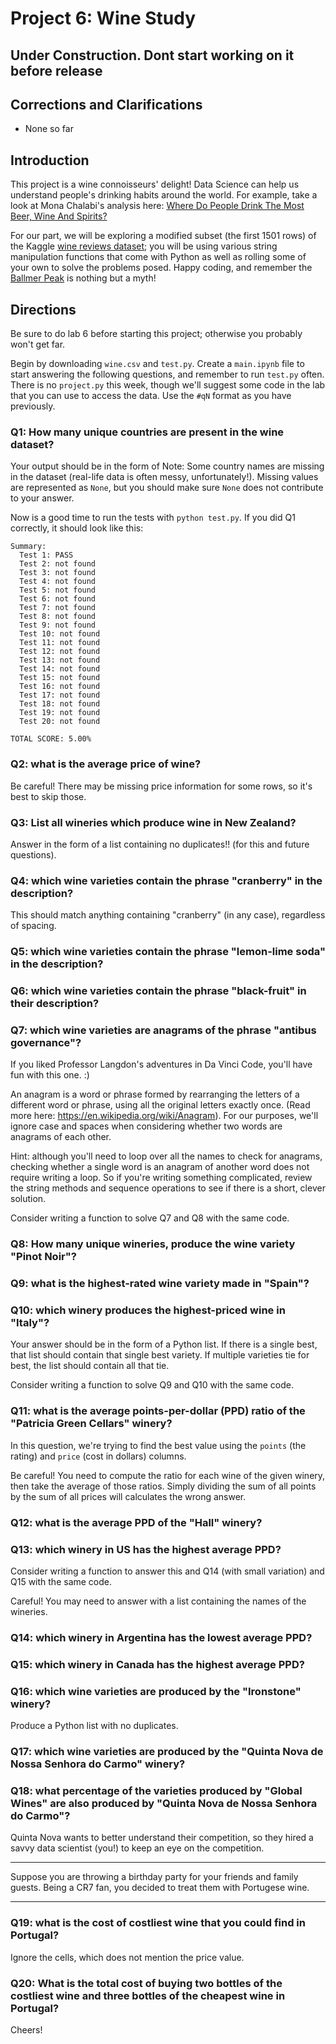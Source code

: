 # Project 6: Wine Study
## Under Construction. Dont start working on it before release

## Corrections and Clarifications

* None so far

## Introduction

This project is a wine connoisseurs' delight!  Data Science can help us understand people's drinking habits around the world.  For example, take a look at Mona Chalabi's analysis here: [Where Do People Drink The Most Beer, Wine And Spirits?](https://fivethirtyeight.com/features/dear-mona-followup-where-do-people-drink-the-most-beer-wine-and-spirits/)

For our part, we will be exploring a modified subset (the first 1501 rows) of the Kaggle
[wine reviews dataset](https://www.kaggle.com/zynicide/wine-reviews);
you will be using various string manipulation functions that come with
Python as well as rolling some of your own to solve the problems
posed. Happy coding, and remember the [Ballmer
Peak](https://xkcd.com/323/) is nothing but a myth!

## Directions

Be sure to do lab 6 before starting this project; otherwise you
probably won't get far.

Begin by downloading `wine.csv` and `test.py`.  Create a `main.ipynb`
file to start answering the following questions, and remember to run
`test.py` often.  There is no `project.py` this week, though we'll
suggest some code in the lab that you can use to access the data.  Use
the `#qN` format as you have previously.

### Q1: How many unique countries are present in the wine dataset?

Your output should be in the form of<!--  a Python list containing the
country names.  The tests don't care about the order, but there should
should be no duplicate entries in the lists.   -->
Note: Some country names are missing in the dataset (real-life data is often messy,
unfortunately!).  Missing values are represented as `None`, but you
should make sure `None` does not contribute to your answer.

Now is a good time to run the tests with `python test.py`.  If you did Q1 correctly, it should look like this:

```
Summary:
  Test 1: PASS
  Test 2: not found
  Test 3: not found
  Test 4: not found
  Test 5: not found
  Test 6: not found
  Test 7: not found
  Test 8: not found
  Test 9: not found
  Test 10: not found
  Test 11: not found
  Test 12: not found
  Test 13: not found
  Test 14: not found
  Test 15: not found
  Test 16: not found
  Test 17: not found
  Test 18: not found
  Test 19: not found
  Test 20: not found

TOTAL SCORE: 5.00%
```

### Q2: what is the average price of wine?

Be careful!  There may be missing price information for some rows, so
it's best to skip those.

### Q3: List all wineries which produce wine in New Zealand?

Answer in the form of a list containing no duplicates!! (for this and future questions).

### Q4: which wine varieties contain the phrase "cranberry" in the description?

This should match anything containing "cranberry" (in any case), regardless of
spacing.

### Q5: which wine varieties contain the phrase "lemon-lime soda" in the description?


### Q6: which wine varieties contain the phrase "black-fruit" in their description?

### Q7: which wine varieties are anagrams of the phrase "antibus governance"?

If you liked Professor Langdon's adventures in Da Vinci Code, you'll have fun with this one. :)

An anagram is a word or phrase formed by rearranging the letters of a
different word or phrase, using all the original letters exactly once.
(Read more here: https://en.wikipedia.org/wiki/Anagram).  For our
purposes, we'll ignore case and spaces when considering whether two
words are anagrams of each other.

Hint: although you'll need to loop over all the names to check for
anagrams, checking whether a single word is an anagram of another word
does not require writing a loop.  So if you're writing something
complicated, review the string methods and sequence operations to see
if there is a short, clever solution.

Consider writing a function to solve Q7 and Q8 with the same code.

<!-- ### Q8: which wine varieties are anagrams of the phrase "Banned Petrol Mill". -->
### Q8: How many unique wineries, produce the wine variety "Pinot Noir"?

### Q9: what is the highest-rated wine variety made in "Spain"?

### Q10: which winery produces the highest-priced wine in "Italy"?

Your answer should be in the form of a Python list.  If there is a
single best, that list should contain that single best variety.  If
multiple varieties tie for best, the list should contain all that tie.

Consider writing a function to solve Q9 and Q10 with the same code.

### Q11: what is the average points-per-dollar (PPD) ratio of the "Patricia Green Cellars" winery?

In this question, we're trying to find the best value using the
`points` (the rating) and `price` (cost in dollars) columns.

Be careful!  You need to compute the ratio for each wine of the given
winery, then take the average of those ratios.  Simply dividing the
sum of all points by the sum of all prices will calculates the wrong
answer.

### Q12: what is the average PPD of the "Hall" winery?

### Q13: which winery in US has the highest average PPD?

Consider writing a function to answer this and Q14 (with small variation) and Q15 with the
same code. 

Careful! You may need to answer with a list containing the names of the wineries.

### Q14: which winery in Argentina has the lowest average PPD?

### Q15: which winery in Canada has the highest average PPD?

### Q16: which wine varieties are produced by the "Ironstone" winery?

Produce a Python list with no duplicates.

### Q17: which wine varieties are produced by the "Quinta Nova de Nossa Senhora do Carmo" winery?

### Q18: what percentage of the varieties produced by "Global Wines" are also produced by "Quinta Nova de Nossa Senhora do Carmo"?
Quinta Nova wants to better understand their competition, so they
hired a savvy data scientist (you!) to keep an eye on the competition.

----

Suppose you are throwing a birthday party for your friends and family
guests. Being a CR7 fan, you decided to treat them with Portugese wine.

----

### Q19: what is the cost of costliest wine that you could find in Portugal?
Ignore the cells, which does not mention the price value.

### Q20: What is the total cost of buying two bottles of the costliest wine and three bottles of the cheapest wine in Portugal?

Cheers!
